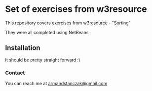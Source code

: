 # Set of exercises from w3resource

This repository covers exercises from w3resource - "Sorting"

They were all completed using NetBeans

## Installation

It should be pretty straight forward :)

### Contact

You can reach me at armandstanczak@gmail.com
